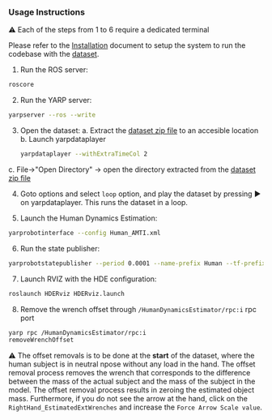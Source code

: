 ### Usage Instructions

:warning: Each of the steps from 1 to 6 require a dedicated terminal

Please refer to the [Installation](./installation.md) document to setup the system to run the codebase with the [dataset](./dataset).

1. Run the ROS server:  
```bash
roscore
```

2. Run the YARP server:
```bash
yarpserver --ros --write
```

3. Open the dataset:
  a. Extract the [dataset zip file](./dataset) to an accesible location
  b. Launch yarpdataplayer   
    ```bash 
    yarpdataplayer --withExtraTimeCol 2 
    ```
  c.  File->"Open Directory" -> open the directory extracted from the [dataset zip file](./Dataset)
  
   
4. Goto options and select `loop` option, and play the dataset by pressing :arrow_forward: on yarpdataplayer. This runs the dataset in a loop.

5. Launch the Human Dynamics Estimation:
  ```bash
  yarprobotinterface --config Human_AMTI.xml
  ```
  
6. Run the state publisher:
  ```bash
  yarprobotstatepublisher --period 0.0001 --name-prefix Human --tf-prefix /Human/ --model humanSubject02_66dof.urdf --reduced-model true --base-frame Pelvis --jointstates-topic "/Human/joint_states"
  ```
  
7. Launch RVIZ with the HDE configuration:
  ```bash
  roslaunch HDERviz HDERviz.launch
  ```

8. Remove the wrench offset through `/HumanDynamicsEstimator/rpc:i` rpc port
```bash
yarp rpc /HumanDynamicsEstimator/rpc:i
removeWrenchOffset
```

⚠️ The offset removals is to be done at the **start** of the dataset, where the human subject is in neutral npose without any load in the hand. The offset removal process removes the wrench that corresponds to the difference between the mass of the actual subject and the mass of the
subject in the model. The offset removal process results in zeroing the estimated object mass. Furthermore, if you do not see the arrow at the hand, click on the `RightHand_EstimatedExtWrenches` and increase the `Force Arrow Scale value`.


